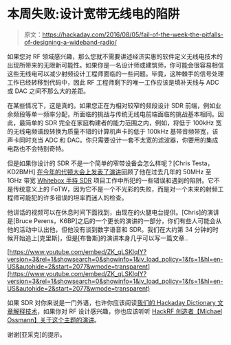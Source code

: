 # 本周失败:设计宽带无线电的陷阱

> 原文：<https://hackaday.com/2016/08/05/fail-of-the-week-the-pitfalls-of-designing-a-wideband-radio/>

如果您对 RF 领域感兴趣，那么您就不需要讲述经济实惠的软件定义无线电技术的出现所带来的无限新可能性。如果你是一名设计师或建筑师，你可能会很容易相信这些无线电可以减少射频设计工程师面临的一些问题。毕竟，这种棘手的信号处理工作已经转移到代码中，因此 RF 工程师剩下的唯一工作应该是填补天线与 ADC 或 DAC 之间不那么大的差距。

在某些情况下，这是真的。如果您正在为相对较窄的频段设计 SDR 前端，例如业余频段等单一频率分配，所面临的挑战与传统无线电前端面临的挑战基本相同。因此，最简单的 SDR 完全在家庭构建者的能力范围之内，例如，将低于 100kHz 宽的无线电频谱段转换为质量不错的计算机声卡的低于 100kHz 基带音频带宽，该声卡同时充当 ADC 和 DAC。你只需要设计一套不太宽的滤波器，你要用的集成电路也不会特别奇特。

但是如果你设计的 SDR 不是一个简单的窄带设备会怎么样呢？[Chris Testa，KD2BMH] [在今年的代顿大会上发表了演讲](https://www.youtube.com/watch?v=ZK_qLSKlqIY&t=34m37s)回顾了他在过去几年的 50MHz 至 1GHz 带宽 [Whitebox 手持 SDR](http://radio.testa.co/index.html) 项目工作中所犯的一些错误和遇到的陷阱。它不是传统意义上的 FoTW，因为它不是一个不光彩的失败，而是对一个未来的射频工程师可能犯的许多错误的坦率而迷人的检查。

他讲话的视频可以在休息时间下面找到，由现在的火腿电台提供。[Chris]的演讲是[Bruce Perens，K6BP]之后的一个更长的演讲的一部分，你们有些人可能会从他的活动中认出他，但他没有谈到数字语音和 SDR。我们在大约第 34 分钟的时候开始追上[克里斯]，但是[布鲁斯]的演讲本身几乎可以写一篇文章..

 [https://www.youtube.com/embed/ZK_qLSKlqIY?version=3&rel=1&showsearch=0&showinfo=1&iv_load_policy=1&fs=1&hl=en-US&autohide=2&start=2077&wmode=transparent](https://www.youtube.com/embed/ZK_qLSKlqIY?version=3&rel=1&showsearch=0&showinfo=1&iv_load_policy=1&fs=1&hl=en-US&autohide=2&start=2077&wmode=transparent)



如果 SDR 对你来说是一门外语，也许你应该阅读[我们的 Hackaday Dictionary 文章解释技术](http://hackaday.com/2016/05/30/hackaday-dictionary-software-defined-radio-sdr/)，如果你对 RF 设计感兴趣，你也应该听听 [HackRF 创造者【Michael Ossmann】关于这个主题的演讲](http://hackaday.com/2016/03/23/michael-ossmann-makes-you-an-rf-design-hero/)。

谢谢[亚采克]的提示。